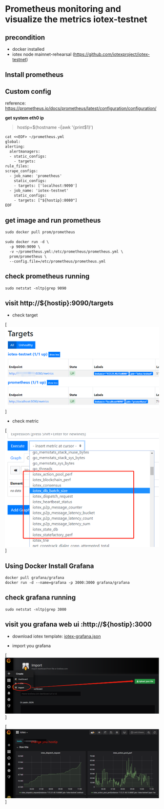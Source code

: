 # Prometheus monitoring and visualize the metrics iotex-testnet

## precondition

- docker installed
- iotex node mainnet-rehearsal (https://github.com/iotexproject/iotex-testnet)

## Install prometheus

## Custom config  
reference: https://prometheus.io/docs/prometheus/latest/configuration/configuration/

**get system eth0 ip**  

> hostip=$(hostname -i|awk '{print$1}')

    cat <<EOF> ~/prometheus.yml
    global:
    alerting:
      alertmanagers:
      - static_configs:
        - targets:
    rule_files:
    scrape_configs:
      - job_name: 'prometheus'
        static_configs:
        - targets: ['localhost:9090']
      - job_name: 'iotex-testnet'
        static_configs:
        - targets: ["${hostip}:8080"]
    EOF

## get image and run prometheus

    sudo docker pull prom/prometheus

    sudo docker run -d \
      -p 9090:9090 \
      -v ~/prometheus.yml:/etc/prometheus/prometheus.yml \
      prom/prometheus \
      --config.file=/etc/prometheus/prometheus.yml

## check prometheus running
    sudo netstat -nltp|grep 9090

## visit http://${hostip}:9090/targets
- check target

[![](iotex_targets.png)]

- check metric

[![](iotex_metric.png)]


## Using Docker Install Grafana

    docker pull grafana/grafana
    docker run -d --name=grafana -p 3000:3000 grafana/grafana

## check grafana running

    sudo netstat -nltp|grep 3000

## visit you grafana web ui :http://${hostip}:3000

- download iotex template: [iotex-grafana.json](https://raw.githubusercontent.com/iotexproject/iotex-testnet/master/monitoring/iotex-grafana.json)

- import you grafana

[![](grafana_01.png)]

[![](grafana_02.png)]
